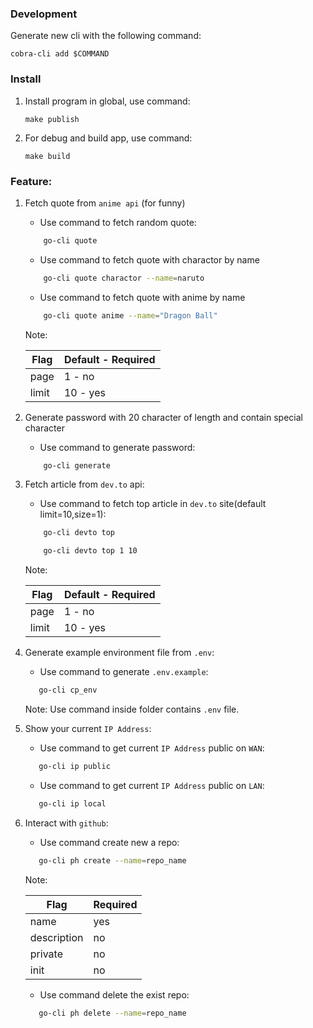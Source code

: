 ### Development

Generate new cli with the following command:

   ```
   cobra-cli add $COMMAND
   ```

### Install

1. Install program in global, use command:

   ```
   make publish
   ```

2. For debug and build app, use command:

   ```
   make build
   ```

### Feature:

1. Fetch quote from `anime api` (for funny)

   - Use command to fetch random quote:

   ```sh
       go-cli quote
   ```

   - Use command to fetch quote with charactor by name

   ```sh
       go-cli quote charactor --name=naruto
   ```

   - Use command to fetch quote with anime by name

   ```sh
       go-cli quote anime --name="Dragon Ball"
   ```

   Note:

   | Flag  | Default - Required |
   | ----- | ------------------ |
   | page  | 1 - no             |
   | limit | 10 - yes           |

2. Generate password with 20 character of length and contain special character

   - Use command to generate password:

   ```sh
       go-cli generate
   ```

3. Fetch article from `dev.to` api:

   - Use command to fetch top article in `dev.to` site(default limit=10,size=1):

   ```sh
       go-cli devto top

       go-cli devto top 1 10
   ```

   Note:

   | Flag  | Default - Required |
   | ----- | ------------------ |
   | page  | 1 - no             |
   | limit | 10 - yes           |

4. Generate example environment file from `.env`:

   - Use command to generate `.env.example`:

   ```sh
      go-cli cp_env
   ```

   Note: Use command inside folder contains `.env` file.

5. Show your current `IP Address`:

   - Use command to get current `IP Address` public on `WAN`:

   ```sh
      go-cli ip public
   ```

   - Use command to get current `IP Address` public on `LAN`:

   ```sh
      go-cli ip local
   ```

6. Interact with `github`:

   - Use command create new a repo:

   ```sh
      go-cli ph create --name=repo_name
   ```

   Note:

   | Flag        | Required |
   | ----------- | -------- |
   | name        | yes      |
   | description | no       |
   | private     | no       |
   | init        | no       |

   - Use command delete the exist repo:

   ```sh
      go-cli ph delete --name=repo_name
   ```
